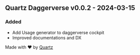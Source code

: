 ## Quartz Daggerverse v0.0.2 - 2024-03-15


### Added
* Add Usage generator to daggerverse cockpit
* Improved documentations and DX

Made with ❤️ by [Quartz](https://quartz.technology)
